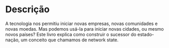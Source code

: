 # Descrição

A tecnologia nos permitiu iniciar novas empresas, novas comunidades e novas moedas. Mas podemos usá-la para iniciar novas cidades, ou mesmo novos países? Este livro explica como construir o sucessor do estado-nação, um conceito que chamamos de network state.

<figure><img src="https://m.media-amazon.com/images/I/71ZeCLHRzvL._UF894,1000_QL80_.jpg" alt=""><figcaption></figcaption></figure>

